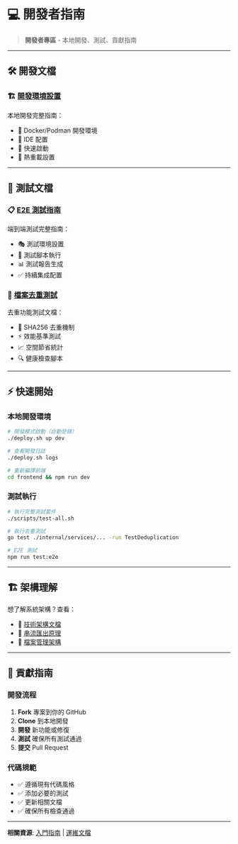 # 💻 開發者指南

> **開發者專區** - 本地開發、測試、貢獻指南

---

## 🛠️ 開發文檔

### 🏗️ [開發環境設置](DEVELOPMENT.md)
本地開發完整指南：
- 🐳 Docker/Podman 開發環境
- 🔧 IDE 配置
- 🚀 快速啟動
- 🔄 熱重載設置

---

## 🧪 測試文檔

### 📋 [E2E 測試指南](testing/E2E_TESTING_GUIDE.md)
端到端測試完整指南：
- 🎭 測試環境設置
- 🧪 測試腳本執行
- 📊 測試報告生成
- ✅ 持續集成配置

### 🔄 [檔案去重測試](testing/FILE_DEDUPLICATION_TESTING.md)
去重功能測試文檔：
- 🧮 SHA256 去重機制
- ⚡ 效能基準測試
- 📈 空間節省統計
- 🔍 健康檢查腳本

---

## ⚡ 快速開始

### 本地開發環境

```bash
# 開發模式啟動（自動登錄）
./deploy.sh up dev

# 查看開發日誌
./deploy.sh logs

# 重新編譯前端
cd frontend && npm run dev
```

### 測試執行

```bash
# 執行完整測試套件
./scripts/test-all.sh

# 執行去重測試
go test ./internal/services/... -run TestDeduplication

# E2E 測試
npm run test:e2e
```

---

## 🏗️ 架構理解

想了解系統架構？查看：
- 📐 [技術架構文檔](../04-architecture/README.md)
- 🔄 [串流匯出原理](../04-architecture/STREAMING_EXPORT_EXPLAINED.md)
- 📁 [檔案管理架構](../04-architecture/FILE_MANAGEMENT_ARCHITECTURE.md)

---

## 🤝 貢獻指南

### 開發流程

1. **Fork** 專案到你的 GitHub
2. **Clone** 到本地開發
3. **開發** 新功能或修復
4. **測試** 確保所有測試通過
5. **提交** Pull Request

### 代碼規範

- ✅ 遵循現有代碼風格
- ✅ 添加必要的測試
- ✅ 更新相關文檔
- ✅ 確保所有檢查通過

---

**相關資源**: [入門指南](../01-getting-started/README.md) | [運維文檔](../05-operations/README.md)